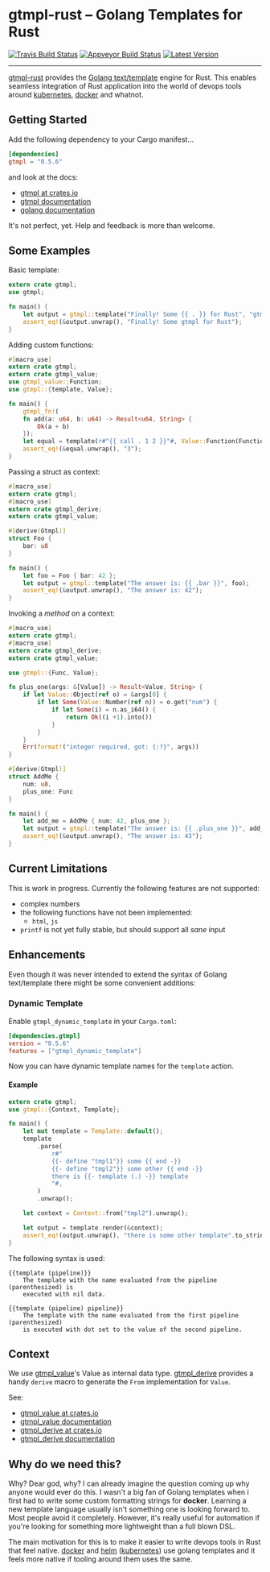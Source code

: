 # gtmpl-rust – Golang Templates for Rust

[![Travis Build Status]][travis]
[![Appveyor Build Status]][appveyor]
[![Latest Version]][crates.io]

[Travis Build Status]: https://travis-ci.org/fiji-flo/gtmpl-rust.svg?branch=master
[travis]: https://travis-ci.org/fiji-flo/gtmpl-rust
[Latest Version]: https://img.shields.io/crates/v/gtmpl.svg
[crates.io]: https://crates.io/crates/gtmpl
[Appveyor Build Status]: https://ci.appveyor.com/api/projects/status/drir5474smj6c4e7?svg=true
[appveyor]: https://ci.appveyor.com/project/fiji-flo/gtmpl-rust

---

[gtmpl-rust] provides the [Golang text/template] engine for Rust. This enables
seamless integration of Rust application into the world of devops tools around
[kubernetes], [docker] and whatnot.

## Getting Started

Add the following dependency to your Cargo manifest…
```toml
[dependencies]
gtmpl = "0.5.6"
```

and look at the docs:
* [gtmpl at crates.io](https://crates.io/crates/gtmpl)
* [gtmpl documentation](https://docs.rs/crate/gtmpl)
* [golang documentation](https://golang.org/pkg/text/template/)


It's not perfect, yet. Help and feedback is more than welcome.

## Some Examples

Basic template:
```rust
extern crate gtmpl;
use gtmpl;

fn main() {
    let output = gtmpl::template("Finally! Some {{ . }} for Rust", "gtmpl");
    assert_eq!(&output.unwrap(), "Finally! Some gtmpl for Rust");
}
```

Adding custom functions:
```rust
#[macro_use]
extern crate gtmpl;
extern crate gtmpl_value;
use gtmpl_value::Function;
use gtmpl::{template, Value};

fn main() {
    gtmpl_fn!(
    fn add(a: u64, b: u64) -> Result<u64, String> {
        Ok(a + b)
    });
    let equal = template(r#"{{ call . 1 2 }}"#, Value::Function(Function { f: add }));
    assert_eq!(&equal.unwrap(), "3");
}
```

Passing a struct as context:
```rust
#[macro_use]
extern crate gtmpl;
#[macro_use]
extern crate gtmpl_derive;
extern crate gtmpl_value;

#[derive(Gtmpl)]
struct Foo {
    bar: u8
}

fn main() {
    let foo = Foo { bar: 42 };
    let output = gtmpl::template("The answer is: {{ .bar }}", foo);
    assert_eq!(&output.unwrap(), "The answer is: 42");
}
```

Invoking a *method* on a context:
```rust
#[macro_use]
extern crate gtmpl;
#[macro_use]
extern crate gtmpl_derive;
extern crate gtmpl_value;

use gtmpl::{Func, Value};

fn plus_one(args: &[Value]) -> Result<Value, String> {
    if let Value::Object(ref o) = &args[0] {
        if let Some(Value::Number(ref n)) = o.get("num") {
            if let Some(i) = n.as_i64() {
                return Ok((i +1).into())
            }
        }
    }
    Err(format!("integer required, got: {:?}", args))
}

#[derive(Gtmpl)]
struct AddMe {
    num: u8,
    plus_one: Func
}

fn main() {
    let add_me = AddMe { num: 42, plus_one };
    let output = gtmpl::template("The answer is: {{ .plus_one }}", add_me);
    assert_eq!(&output.unwrap(), "The answer is: 43");
}
```

## Current Limitations

This is work in progress. Currently the following features are not supported:

* complex numbers
* the following functions have not been implemented:
  * `html`, `js`
* `printf` is not yet fully stable, but should support all *sane* input

## Enhancements

Even though it was never intended to extend the syntax of Golang text/template
there might be some convenient additions:

### Dynamic Template

Enable `gtmpl_dynamic_template` in your `Cargo.toml`:
```toml
[dependencies.gtmpl]
version = "0.5.6"
features = ["gtmpl_dynamic_template"]

```

Now you can have dynamic template names for the `template` action.

#### Example

```rust
extern crate gtmpl;
use gtmpl::{Context, Template};

fn main() {
    let mut template = Template::default();
    template
        .parse(
            r#"
            {{- define "tmpl1"}} some {{ end -}}
            {{- define "tmpl2"}} some other {{ end -}}
            there is {{- template (.) -}} template
            "#,
        )
        .unwrap();

    let context = Context::from("tmpl2").unwrap();

    let output = template.render(&context);
    assert_eq!(output.unwrap(), "there is some other template".to_string());
}
```

The following syntax is used:
```
{{template (pipeline)}}
	The template with the name evaluated from the pipeline (parenthesized) is
    executed with nil data.

{{template (pipeline) pipeline}}
	The template with the name evaluated from the first pipeline (parenthesized)
    is executed with dot set to the value of the second pipeline.
```

## Context

We use [gtmpl_value]'s Value as internal data type. [gtmpl_derive] provides a
handy `derive` macro to generate the `From` implementation for `Value`.

See:

* [gtmpl_value at crates.io](https://crates.io/crate/gtmpl_value)
* [gtmpl_value documentation](https://docs.rs/crate/gtmpl_value)
* [gtmpl_derive at crates.io](https://crates.io/crate/gtmpl_derive)
* [gtmpl_derive documentation](https://docs.rs/crate/gtmpl_derive)

## Why do we need this?

Why? Dear god, why? I can already imagine the question coming up why anyone would
ever do this. I wasn't a big fan of Golang templates when i first had to write
some custom formatting strings for **docker**. Learning a new template language
usually isn't something one is looking forward to. Most people avoid it
completely. However, it's really useful for automation if you're looking for
something more lightweight than a full blown DSL.

The main motivation for this is to make it easier to write devops tools in Rust
that feel native. [docker] and [helm] ([kubernetes]) use golang templates and
it feels more native if tooling around them uses the same.

[gtmpl-rust]: https://github.com/fiji-flo/gtmpl-rust
[Golang text/template]: https://golang.org/pkg/text/template/
[kubernetes]: https://kubernetes.io
[helm]: https://github.com/kubernetes/helm/blob/master/docs/chart_best_practices/templates.md
[docker]: https://docker.com
[gtmpl_value]: https://github.com/fiji-flo/gtmpl_value
[gtmpl_derive]: https://github.com/fiji-flo/gtmpl_derive
